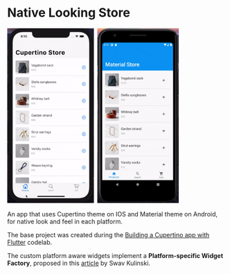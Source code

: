 # Native Looking Store

<img src="https://raw.githubusercontent.com/MarceloDJunior/native_looking_store/main/video-1.gif" alt="drawing" width=200px/>&nbsp;
<img src="https://raw.githubusercontent.com/MarceloDJunior/native_looking_store/main/video-2.gif" alt="drawing" width=188px/>
<br/>


An app that uses Cupertino theme on IOS and Material theme on Android, for native look and feel in each platform.

The base project was created during the <a href="https://codelabs.developers.google.com/codelabs/flutter-cupertino">Building a Cupertino app with Flutter</a> codelab.

The custom platform aware widgets implement a <strong>Platform-specific Widget Factory</strong>, proposed in this <a href="https://medium.com/flutter/do-flutter-apps-dream-of-platform-aware-widgets-7d7ed7b4624d">article</a> by Swav Kulinski.
